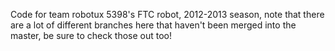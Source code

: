 Code for team robotux 5398's FTC robot, 2012-2013 season, note that there are a lot of different branches here that haven't been merged into the master, be sure to check those out too! 

